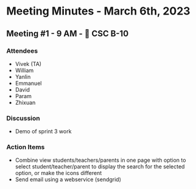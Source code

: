 # Meeting Minutes - March 6th, 2023
## Meeting #1 - 9 AM - 📍 CSC B-10
### Attendees
-   Vivek (TA)
-   William
-   Yanlin
-   Emmanuel
-   David
-   Param
-   Zhixuan

### Discussion
- Demo of sprint 3 work

### Action Items
- Combine view students/teachers/parents in one page with option to select student/teacher/parent to display the search for the selected option, or make the icons different
- Send email using a webservice (sendgrid)